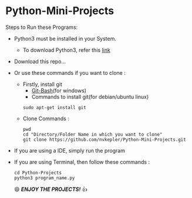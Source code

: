 # Python-Mini-Projects

Steps to Run these Programs:<br>
- Python3 must be installed in your System.
  - To download Python3, refer this [link](https://www.python.org/)
- Download this repo...
- Or use these commands if you want to clone :
  - Firstly, install git
    - [Git-Bash](https://git-scm.com/downloads)(for windows)
    - Commands to install git(for debian/ubuntu linux)
    ```
    sudo apt-get install git
    ```
  - Clone Commands :
    ```
    pwd
    cd "Directory/Folder Name in which you want to clone"
    git clone https://github.com/nvkepler/Python-Mini-Projects.git
    ```
- If you are using a IDE, simply run the program
- If you are using Terminal, then follow these commands :
  ```
  cd Python-Projects
  python3 program_name.py
  ```
  
  :smile: **_ENJOY THE PROJECTS!_** :thumbsup:
